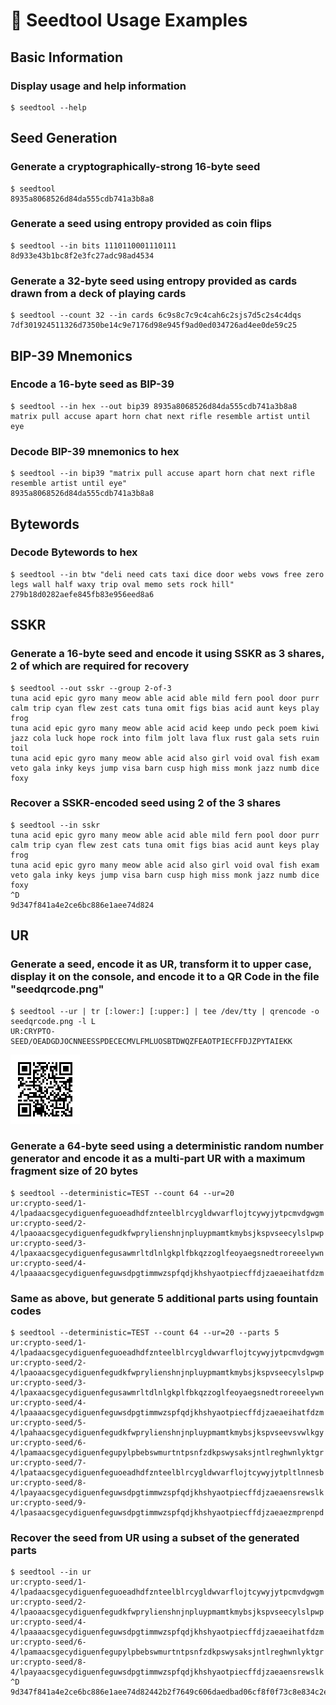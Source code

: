 # 🌱 Seedtool Usage Examples

## Basic Information

### Display usage and help information

```
$ seedtool --help
```

## Seed Generation

### Generate a cryptographically-strong 16-byte seed

```
$ seedtool
8935a8068526d84da555cdb741a3b8a8
```

### Generate a seed using entropy provided as coin flips

```
$ seedtool --in bits 1110110001110111
8d933e43b1bc8f2e3fc27adc98ad4534
```

### Generate a 32-byte seed using entropy provided as cards drawn from a deck of playing cards

```
$ seedtool --count 32 --in cards 6c9s8c7c9c4cah6c2sjs7d5c2s4c4dqs
7df301924511326d7350be14c9e7176d98e945f9ad0ed034726ad4ee0de59c25
```

## BIP-39 Mnemonics

### Encode a 16-byte seed as BIP-39

```
$ seedtool --in hex --out bip39 8935a8068526d84da555cdb741a3b8a8
matrix pull accuse apart horn chat next rifle resemble artist until eye
```

### Decode BIP-39 mnemonics to hex

```
$ seedtool --in bip39 "matrix pull accuse apart horn chat next rifle resemble artist until eye"
8935a8068526d84da555cdb741a3b8a8
```

## Bytewords

### Decode Bytewords to hex

```
$ seedtool --in btw "deli need cats taxi dice door webs vows free zero legs wall half waxy trip oval memo sets rock hill"
279b18d0282aefe845fb83e956eed8a6
```

## SSKR

### Generate a 16-byte seed and encode it using SSKR as 3 shares, 2 of which are required for recovery

```
$ seedtool --out sskr --group 2-of-3
tuna acid epic gyro many meow able acid able mild fern pool door purr calm trip cyan flew zest cats tuna omit figs bias acid aunt keys play frog
tuna acid epic gyro many meow able acid acid keep undo peck poem kiwi jazz cola luck hope rock into film jolt lava flux rust gala sets ruin toil
tuna acid epic gyro many meow able acid also girl void oval fish exam veto gala inky keys jump visa barn cusp high miss monk jazz numb dice foxy
```

### Recover a SSKR-encoded seed using 2 of the 3 shares

```
$ seedtool --in sskr
tuna acid epic gyro many meow able acid able mild fern pool door purr calm trip cyan flew zest cats tuna omit figs bias acid aunt keys play frog
tuna acid epic gyro many meow able acid also girl void oval fish exam veto gala inky keys jump visa barn cusp high miss monk jazz numb dice foxy
^D
9d347f841a4e2ce6bc886e1aee74d824
```

## UR

### Generate a seed, encode it as UR, transform it to upper case, display it on the console, and encode it to a QR Code in the file "seedqrcode.png"

```
$ seedtool --ur | tr [:lower:] [:upper:] | tee /dev/tty | qrencode -o seedqrcode.png -l L
UR:CRYPTO-SEED/OEADGDJOCNNEESSPDECECMVLFMLUOSBTDWQZFEAOTPIECFFDJZPYTAIEKK
```

![](../manual-images/seedqrcode.png)

### Generate a 64-byte seed using a deterministic random number generator and encode it as a multi-part UR with a maximum fragment size of 20 bytes

```
$ seedtool --deterministic=TEST --count 64 --ur=20
ur:crypto-seed/1-4/lpadaacsgecydiguenfeguoeadhdfznteelblrcygldwvarflojtcywyjytpcmvdgwgm
ur:crypto-seed/2-4/lpaoaacsgecydiguenfegudkfwprylienshnjnpluypmamtkmybsjkspvseecylslpwp
ur:crypto-seed/3-4/lpaxaacsgecydiguenfegusawmrltdlnlgkplfbkqzzoglfeoyaegsnedtroreeelywn
ur:crypto-seed/4-4/lpaaaacsgecydiguenfeguwsdpgtimmwzspfqdjkhshyaotpiecffdjzaeaeihatfdzm
```

### Same as above, but generate 5 additional parts using fountain codes

```
$ seedtool --deterministic=TEST --count 64 --ur=20 --parts 5
ur:crypto-seed/1-4/lpadaacsgecydiguenfeguoeadhdfznteelblrcygldwvarflojtcywyjytpcmvdgwgm
ur:crypto-seed/2-4/lpaoaacsgecydiguenfegudkfwprylienshnjnpluypmamtkmybsjkspvseecylslpwp
ur:crypto-seed/3-4/lpaxaacsgecydiguenfegusawmrltdlnlgkplfbkqzzoglfeoyaegsnedtroreeelywn
ur:crypto-seed/4-4/lpaaaacsgecydiguenfeguwsdpgtimmwzspfqdjkhshyaotpiecffdjzaeaeihatfdzm
ur:crypto-seed/5-4/lpahaacsgecydiguenfegudkfwprylienshnjnpluypmamtkmybsjkspvseevsvwlkgy
ur:crypto-seed/6-4/lpamaacsgecydiguenfegupylpbebswmurtntpsnfzdkpswysaksjntlreghwnlyktgr
ur:crypto-seed/7-4/lpataacsgecydiguenfeguoeadhdfznteelblrcygldwvarflojtcywyjytpltlnnesb
ur:crypto-seed/8-4/lpayaacsgecydiguenfeguwsdpgtimmwzspfqdjkhshyaotpiecffdjzaeaensrewslk
ur:crypto-seed/9-4/lpasaacsgecydiguenfeguwsdpgtimmwzspfqdjkhshyaotpiecffdjzaeaezmprenpd
```

### Recover the seed from UR using a subset of the generated parts

```
$ seedtool --in ur
ur:crypto-seed/1-4/lpadaacsgecydiguenfeguoeadhdfznteelblrcygldwvarflojtcywyjytpcmvdgwgm
ur:crypto-seed/2-4/lpaoaacsgecydiguenfegudkfwprylienshnjnpluypmamtkmybsjkspvseecylslpwp
ur:crypto-seed/4-4/lpaaaacsgecydiguenfeguwsdpgtimmwzspfqdjkhshyaotpiecffdjzaeaeihatfdzm
ur:crypto-seed/6-4/lpamaacsgecydiguenfegupylpbebswmurtntpsnfzdkpswysaksjntlreghwnlyktgr
ur:crypto-seed/8-4/lpayaacsgecydiguenfeguwsdpgtimmwzspfqdjkhshyaotpiecffdjzaeaensrewslk
^D
9d347f841a4e2ce6bc886e1aee74d82442b2f7649c606daedbad06cf8f0f73c8e834c2ebb7d2868d75820ab4fb4e45a1004c9f29b8ef2d4d6a94fab0b373615e
```

